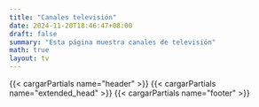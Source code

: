 ```yaml
---
title: "Canales televisión"
date: 2024-11-20T18:46:47+08:00
draft: false
summary: "Esta página muestra canales de televisión"
math: true
layout: tv
---
```

{{< cargarPartials name="header" >}}
{{< cargarPartials name="extended_head" >}}
{{< cargarPartials name="footer" >}}